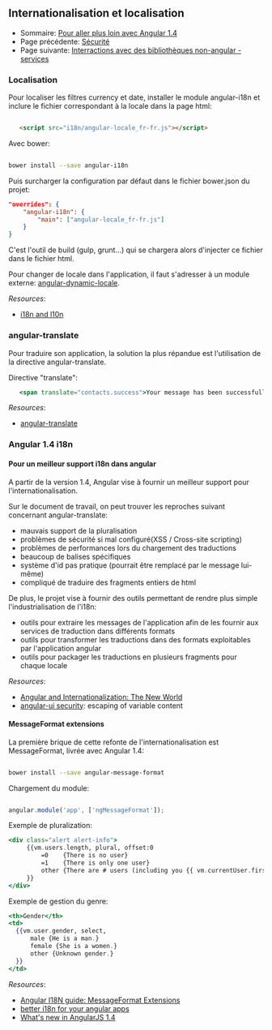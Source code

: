 ## Internationalisation et localisation

* Sommaire: [Pour aller plus loin avec Angular 1.4](02.00.angular-intermediate.documentation-fr.md)
* Page précédente: [Sécurité](02.03.security-fr.md)
* Page suivante: [Interractions avec des bibliothèques non-angular - services](02.05.non-ng-libs.service-fr.md)

### Localisation

Pour localiser les filtres currency et date, installer le module angular-i18n et inclure le fichier correspondant à la locale dans la page html:

``` html

   <script src="i18n/angular-locale_fr-fr.js"></script>

```

Avec bower:

``` bash

bower install --save angular-i18n

```

Puis surcharger la configuration par défaut dans le fichier bower.json du projet:

``` json
"overrides": {
    "angular-i18n": {
        "main": ["angular-locale_fr-fr.js"]
    }
}

```
C'est l'outil de build (gulp, grunt...) qui se chargera alors d'injecter ce fichier dans le fichier html.

Pour changer de locale dans l'application, il faut s'adresser à un module externe: [angular-dynamic-locale](https://github.com/lgalfaso/angular-dynamic-locale).

 *Resources*: 

* [i18n and l10n](https://code.angularjs.org/1.4.7/docs/guide/i18n)

### angular-translate

Pour traduire son application, la solution la plus répandue est l'utilisation de la directive angular-translate.

Directive "translate":
 ``` handlebars 
    <span translate="contacts.success">Your message has been successfully sent. You will receive an answer as soon as possible.</span>
 ```  
 
 
 *Resources*: 

* [angular-translate](https://github.com/angular-translate/angular-translate)

### Angular 1.4 i18n

#### Pour un meilleur support i18n dans angular

A partir de la version 1.4, Angular vise à fournir un meilleur support pour l'internationalisation.

Sur le document de travail, on peut trouver les reproches suivant concernant angular-translate: 

* mauvais support de la pluralisation
* problèmes de sécurité si mal configuré(XSS / Cross-site scripting)
* problèmes de performances lors du chargement des traductions
* beaucoup de balises spécifiques
* système d'id pas pratique (pourrait être remplacé par le message lui-même)
* compliqué de traduire des fragments entiers de html

De plus, le projet vise à fournir des outils permettant de rendre plus simple l'industrialisation de l'i18n:
* outils pour extraire les messages de l'application afin de les fournir aux services de traduction dans différents formats
* outils pour transformer les traductions dans des formats exploitables par l'application angular
* outils pour packager les traductions en plusieurs fragments pour chaque locale 

 *Resources*: 

* [Angular and Internationalization: The New World](https://docs.google.com/document/d/1mwyOFsAD-bPoXTk3Hthq0CAcGXCUw-BtTJMR4nGTY-0)
* [angular-ui security](http://angular-translate.github.io/docs/#/guide/19_security): escaping of variable content


#### MessageFormat extensions

La première brique de cette refonte de l'internationalisation est MessageFormat, livrée avec Angular 1.4:

``` bash

bower install --save angular-message-format

```
Chargement du module:

``` js

angular.module('app', ['ngMessageFormat']);

```

Exemple de pluralization:
 ``` handlebars 
<div class="alert alert-info">
      {{vm.users.length, plural, offset:0
          =0    {There is no user}
          =1    {There is only one user}
          other {There are # users (including you {{ vm.currentUser.firstName }}).}
      }}
</div>
 ```      
 
Exemple de gestion du genre:

  ``` handlebars 
<th>Gender</th>
<td>
    {{vm.user.gender, select,
        male {He is a man.}
        female {She is a women.}
        other {Unknown gender.}
    }}
</td>
 ```
 
*Resources*: 

* [Angular I18N guide: MessageFormat Extensions](https://code.angularjs.org/1.4.7/docs/guide/i18n#messageformat-extensions)
* [better i18n for your angular apps](http://pascalprecht.github.io/slides/better-i18n-for-your-angular-apps/)
* [What's new in AngularJS 1.4](http://blog.ninja-squad.com/2015/07/21/what-is-new-angularjs-1.4/)